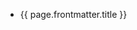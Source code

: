 <script setup>
import { useData } from 'vitepress'
//import { data as posts } from '../../../.vitepress/theme/posts.data.js'

const { params } = useData()
const current_tag = params.value.tag

var pages = []
posts.forEach(post => {
    if (post.frontmatter.tags){
        var tags = post.frontmatter.tags.map(tag => { return tag.replaceAll(" ", "") })
        if (tags.includes(current_tag)) {
            pages.push(post)
        }
    }
})

</script>

<!-- @content -->

<ul>
  <li v-for="page of pages">
    <a :href="page.url">{{ page.frontmatter.title }}</a>
  </li>
</ul>